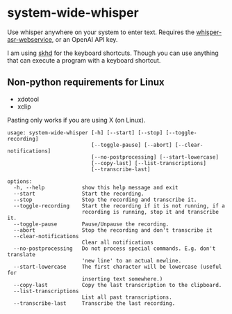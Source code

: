 # system-wide-whisper
Use whisper anywhere on your system to enter text. Requires the [whisper-asr-webservice](https://github.com/ahmetoner/whisper-asr-webservice), or an OpenAI API key.

I am using [skhd](https://github.com/koekeishiya/skhd) for the keyboard shortcuts. Though you can use anything that can execute a program with a keyboard shortcut.

## Non-python requirements for Linux
- xdotool
- xclip

Pasting only works if you are using X (on Linux).

```
usage: system-wide-whisper [-h] [--start] [--stop] [--toggle-recording]
                           [--toggle-pause] [--abort] [--clear-notifications]
                           [--no-postprocessing] [--start-lowercase]
                           [--copy-last] [--list-transcriptions]
                           [--transcribe-last]

options:
  -h, --help            show this help message and exit
  --start               Start the recording.
  --stop                Stop the recording and transcribe it.
  --toggle-recording    Start the recording if it is not running, if a
                        recording is running, stop it and transcribe it.
  --toggle-pause        Pause/Unpause the recording.
  --abort               Stop the recording and don't transcribe it
  --clear-notifications
                        Clear all notifications
  --no-postprocessing   Do not process special commands. E.g. don't translate
                        'new line' to an actual newline.
  --start-lowercase     The first character will be lowercase (useful for
                        inserting text somewhere.)
  --copy-last           Copy the last transcription to the clipboard.
  --list-transcriptions
                        List all past transcriptions.
  --transcribe-last     Transcribe the last recording.
  ```
